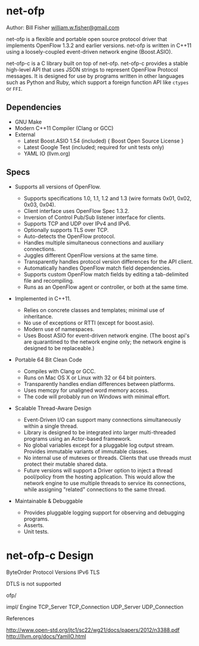 net-ofp
=======
Author: Bill Fisher <william.w.fisher@gmail.com>


net-ofp is a flexible and portable open source protocol driver that implements OpenFlow 1.3.2 and earlier versions. net-ofp is written in C++11 using a loosely-coupled event-driven network engine (Boost.ASIO).

net-ofp-c is a C library built on top of net-ofp. net-ofp-c provides a stable high-level API that uses JSON strings to represent OpenFlow Protocol messages. It is designed for use by programs written in other languages such as Python and Ruby, which support a foreign function API like `ctypes` or `FFI`.

Dependencies
------------

  - GNU Make
  - Modern C++11 Compiler (Clang or GCC)
  - External
    - Latest Boost.ASIO 1.54 (included) { Boost Open Source License }
    - Latest Google Test (included; required for unit tests only)
    - YAML IO (llvm.org)

Specs
-----

- Supports all versions of OpenFlow.
  - Supports specifications 1.0, 1.1, 1.2 and 1.3 (wire formats 0x01, 0x02, 0x03, 0x04).
  - Client interface uses OpenFlow Spec 1.3.2.
  - Inversion of Control Pub/Sub listener interface for clients.
  - Supports TCP and UDP over IPv4 and IPv6.
  - Optionally supports TLS over TCP.
  - Auto-detects the OpenFlow protocol.
  - Handles multiple simultaneous connections and auxiliary connections.
  - Juggles different OpenFlow versions at the same time.
  - Transparently handles protocol version differences for the API client.
  - Automatically handles OpenFlow match field dependencies. 
  - Supports custom OpenFlow match fields by editing a tab-delimited file and recompiling.
  - Runs as an OpenFlow agent or controller, or both at the same time.

- Implemented in C++11.
  - Relies on concrete classes and templates; minimal use of inheritance.
  - No use of exceptions or  RTTI (except for boost.asio).
  - Modern use of namespaces.
  - Uses Boost ASIO for event-driven network engine. (The boost api's are quarantined to the network engine only; the network engine is designed to be replaceable.)

- Portable 64 Bit Clean Code
  - Compiles with Clang or GCC.
  - Runs on Mac OS X or Linux with 32 or 64 bit pointers.
  - Transparently handles endian differences between platforms.
  - Uses memcpy for unaligned word memory access.
  - The code will probably run on Windows with minimal effort.

- Scalable Thread-Aware Design
  - Event-Driven I/O can support many connections simultaneously within a single thread.
  - Library is designed to be integrated into larger multi-threaded programs using an Actor-based framework.
  - No global variables except for a pluggable log output stream. Provides immutable variants of immutable classes.
  - No internal use of mutexes or threads. Clients that use threads must protect their mutable shared data.
  - Future versions will support a Driver option to inject a thread pool/policy from the hosting application. This would allow the network engine to use multiple threads to service its connections, while assigning "related" connections to the same thread.

- Maintainable & Debuggable
  - Provides pluggable logging support for observing and debugging programs.
  - Asserts.
  - Unit tests.


net-ofp-c
Design
======



ByteOrder
Protocol Versions
IPv6
TLS



DTLS is not supported


ofp/
  
  

  impl/
    Engine
    TCP_Server
    TCP_Connection
    UDP_Server
    UDP_Connection


References

http://www.open-std.org/jtc1/sc22/wg21/docs/papers/2012/n3388.pdf
http://llvm.org/docs/YamlIO.html


